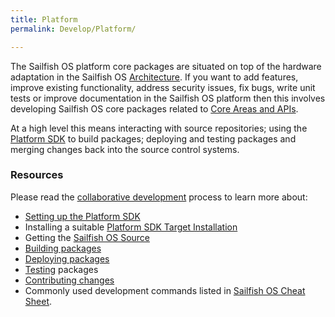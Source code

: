 ```yaml
---
title: Platform
permalink: Develop/Platform/

---
```


The Sailfish OS platform core packages are situated on top of the
hardware adaptation in the Sailfish OS
[Architecture](/Reference/Architecture). If you want to add features,
improve existing functionality, address security issues, fix bugs, write
unit tests or improve documentation in the Sailfish OS platform then this
involves developing Sailfish OS core packages related to [Core Areas and
APIs](/Reference/Core_Areas_and_APIs).

At a high level this means interacting with source repositories; using
the [Platform SDK](/Tools/Platform_SDK) to build packages; deploying
and testing packages and merging changes back into the source control
systems.

### Resources

Please read the [collaborative
development](/Develop/Collaborative_Development) process to learn more
about:

  - [Setting up the Platform SDK](/Tools/Platform_SDK/Installation)
  - Installing a suitable [Platform SDK Target
    Installation](/Tools/Platform_SDK/Target_Installation)
  - Getting the [Sailfish OS Source](/Services/Development/Sailfish_OS_Source)
  - [Building packages](/Develop/Platform/Building_packages)
  - [Deploying packages](/Develop/Platform/Deploying_packages)
  - [Testing](/Develop/Apps/Testing) packages
  - [Contributing
    changes](/Collaborative_Development#Contributing_The_Change)
  - Commonly used development commands listed in [Sailfish OS Cheat
    Sheet](/Reference/Sailfish_OS_Cheat_Sheet).
